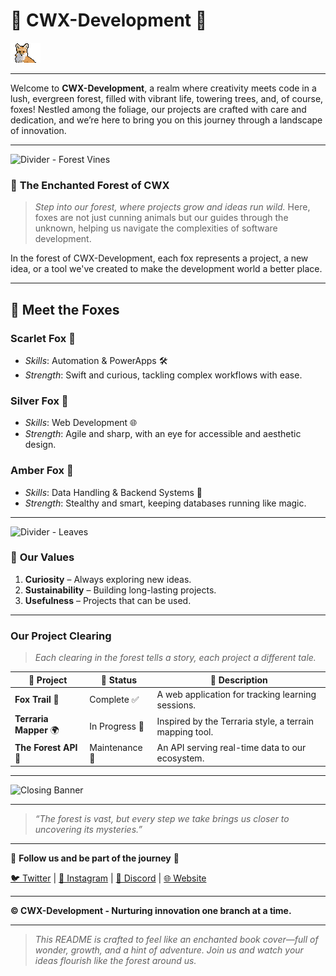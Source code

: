 # 🦊 CWX-Development 🌲

![CWX-Development Forest Banner](https://github.com/CWX-Development/cwx-main/blob/main/med/foxes/fox_front_32px.png?raw=true)

---

Welcome to **CWX-Development**, a realm where creativity meets code in a lush, evergreen forest, filled with vibrant life, towering trees, and, of course, foxes! Nestled among the foliage, our projects are crafted with care and dedication, and we’re here to bring you on this journey through a landscape of innovation.

---

![Divider - Forest Vines](path-to-divider-image)

### 🌿 **The Enchanted Forest of CWX**

> _Step into our forest, where projects grow and ideas run wild._ Here, foxes are not just cunning animals but our guides through the unknown, helping us navigate the complexities of software development.

In the forest of CWX-Development, each fox represents a project, a new idea, or a tool we've created to make the development world a better place.

---

## 🦊 **Meet the Foxes**

### **Scarlet Fox 🦊**
* *Skills*: Automation & PowerApps 🛠️
* *Strength*: Swift and curious, tackling complex workflows with ease.

### **Silver Fox 🦊**
* *Skills*: Web Development 🌐
* *Strength*: Agile and sharp, with an eye for accessible and aesthetic design.

### **Amber Fox 🦊**
* *Skills*: Data Handling & Backend Systems 💾
* *Strength*: Stealthy and smart, keeping databases running like magic.

---

![Divider - Leaves](path-to-leaves-divider-image)

### 🌲 **Our Values** 

1. **Curiosity** – Always exploring new ideas.
2. **Sustainability** – Building long-lasting projects.
3. **Usefulness** – Projects that can be used.

---

### **Our Project Clearing**

> _Each clearing in the forest tells a story, each project a different tale._

| 🌿 **Project**      | 🧭 **Status**       | 📝 **Description**                                      |
|---------------------|---------------------|---------------------------------------------------------|
| **Fox Trail** 🦊    | Complete ✅         | A web application for tracking learning sessions.       |
| **Terraria Mapper** 🌍 | In Progress 🚧  | Inspired by the Terraria style, a terrain mapping tool. |
| **The Forest API** 🌳 | Maintenance 🔄   | An API serving real-time data to our ecosystem.         |

---

![Closing Banner](path-to-closing-banner-image)

---

> *“The forest is vast, but every step we take brings us closer to uncovering its mysteries.”* 

---

🌲 **Follow us and be part of the journey** 🌲

[🐦 Twitter](https://twitter.com/your-organization) | [📸 Instagram](https://instagram.com/your-organization) | [💬 Discord](https://discord.com/your-organization) | [🌐 Website](https://your-website.com)

---

**© CWX-Development - Nurturing innovation one branch at a time.**

---

> _This README is crafted to feel like an enchanted book cover—full of wonder, growth, and a hint of adventure. Join us and watch your ideas flourish like the forest around us._
